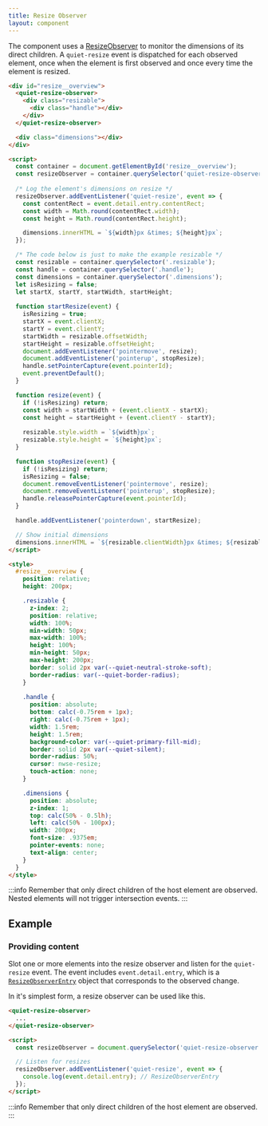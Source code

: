 ```yaml
---
title: Resize Observer
layout: component
---
```


The component uses a [ResizeObserver](https://developer.mozilla.org/en-US/docs/Web/API/ResizeObserver) to monitor the dimensions of its direct children. A `quiet-resize` event is dispatched for each observed element, once when the element is first observed and once every time the element is resized.

```html {.example}
<div id="resize__overview">
  <quiet-resize-observer>
    <div class="resizable">
      <div class="handle"></div>
    </div>
  </quiet-resize-observer>

  <div class="dimensions"></div>
</div>

<script>
  const container = document.getElementById('resize__overview');
  const resizeObserver = container.querySelector('quiet-resize-observer');
  
  /* Log the element's dimensions on resize */
  resizeObserver.addEventListener('quiet-resize', event => {
    const contentRect = event.detail.entry.contentRect;
    const width = Math.round(contentRect.width);
    const height = Math.round(contentRect.height);

    dimensions.innerHTML = `${width}px &times; ${height}px`;
  });

  /* The code below is just to make the example resizable */
  const resizable = container.querySelector('.resizable');
  const handle = container.querySelector('.handle');
  const dimensions = container.querySelector('.dimensions');
  let isResizing = false;
  let startX, startY, startWidth, startHeight;
  
  function startResize(event) {
    isResizing = true;
    startX = event.clientX;
    startY = event.clientY;
    startWidth = resizable.offsetWidth;
    startHeight = resizable.offsetHeight;
    document.addEventListener('pointermove', resize);
    document.addEventListener('pointerup', stopResize);
    handle.setPointerCapture(event.pointerId);
    event.preventDefault();
  }

  function resize(event) {
    if (!isResizing) return;
    const width = startWidth + (event.clientX - startX);
    const height = startHeight + (event.clientY - startY);
    
    resizable.style.width = `${width}px`;
    resizable.style.height = `${height}px`;
  }

  function stopResize(event) {
    if (!isResizing) return;
    isResizing = false;
    document.removeEventListener('pointermove', resize);
    document.removeEventListener('pointerup', stopResize);
    handle.releasePointerCapture(event.pointerId);
  }

  handle.addEventListener('pointerdown', startResize);  

  // Show initial dimensions
  dimensions.innerHTML = `${resizable.clientWidth}px &times; ${resizable.clientHeight}px`;
</script>

<style>
  #resize__overview {
    position: relative;
    height: 200px;

    .resizable {
      z-index: 2;
      position: relative;
      width: 100%;
      min-width: 50px;
      max-width: 100%;
      height: 100%;
      min-height: 50px;
      max-height: 200px;
      border: solid 2px var(--quiet-neutral-stroke-soft);
      border-radius: var(--quiet-border-radius);
    }
    
    .handle {
      position: absolute;
      bottom: calc(-0.75rem + 1px);
      right: calc(-0.75rem + 1px);
      width: 1.5rem;
      height: 1.5rem;
      background-color: var(--quiet-primary-fill-mid);
      border: solid 2px var(--quiet-silent);
      border-radius: 50%;
      cursor: nwse-resize;
      touch-action: none;
    }

    .dimensions {
      position: absolute;
      z-index: 1;
      top: calc(50% - 0.5lh);
      left: calc(50% - 100px);
      width: 200px;
      font-size: .9375em;
      pointer-events: none;
      text-align: center;
    }
  }
</style>
```

:::info
Remember that only direct children of the host element are observed. Nested elements will not trigger intersection events.
:::

## Example

### Providing content

Slot one or more elements into the resize observer and listen for the `quiet-resize` event. The event includes `event.detail.entry`, which is a [`ResizeObserverEntry`](https://developer.mozilla.org/en-US/docs/Web/API/ResizeObserverEntry) object that corresponds to the observed change.

In it's simplest form, a resize observer can be used like this.

```html
<quiet-resize-observer>
  ...
</quiet-resize-observer>

<script>
  const resizeObserver = document.querySelector('quiet-resize-observer');

  // Listen for resizes
  resizeObserver.addEventListener('quiet-resize', event => {
    console.log(event.detail.entry); // ResizeObserverEntry
  });
</script>
```

:::info
Remember that only direct children of the host element are observed.
:::
